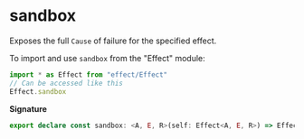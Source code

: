 # sandbox

Exposes the full `Cause` of failure for the specified effect.

To import and use `sandbox` from the "Effect" module:

```ts
import * as Effect from "effect/Effect"
// Can be accessed like this
Effect.sandbox
```

**Signature**

```ts
export declare const sandbox: <A, E, R>(self: Effect<A, E, R>) => Effect<A, Cause.Cause<E>, R>
```
